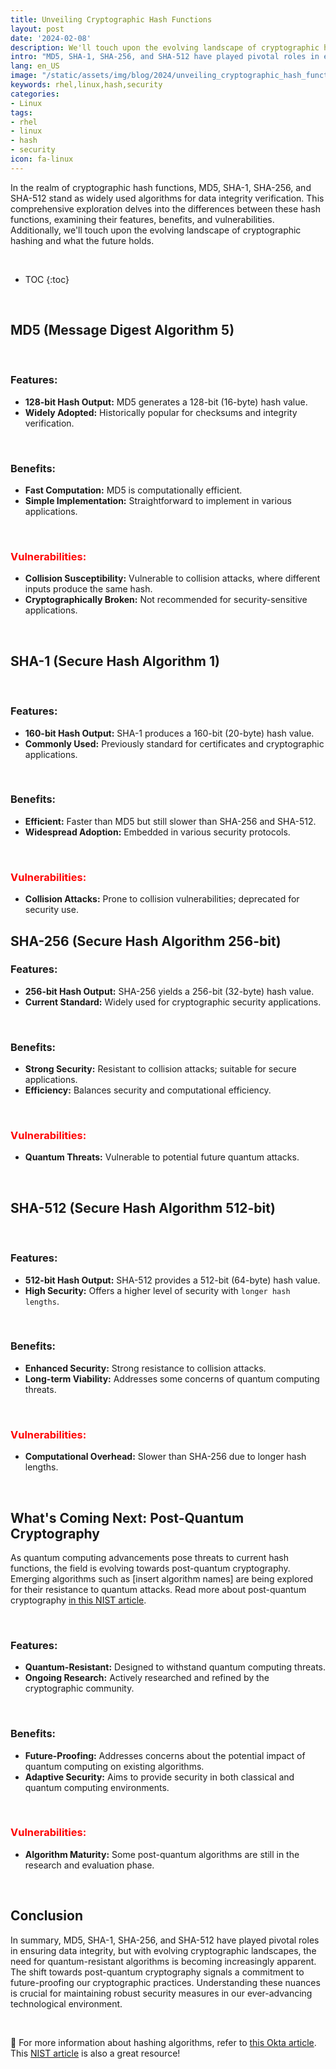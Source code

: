 ```yaml
---
title: Unveiling Cryptographic Hash Functions
layout: post
date: '2024-02-08'
description: We'll touch upon the evolving landscape of cryptographic hashing and what the future holds.
intro: "MD5, SHA-1, SHA-256, and SHA-512 have played pivotal roles in ensuring data integrity, but with evolving cryptographic landscapes, the need for quantum-resistant algorithms is becoming increasingly apparent. The shift towards post-quantum cryptography signals a commitment to future-proofing our cryptographic practices."
lang: en_US
image: "/static/assets/img/blog/2024/unveiling_cryptographic_hash_functions/unveiling_cryptographic_hash_functions.jpg"
keywords: rhel,linux,hash,security
categories:
- Linux
tags:
- rhel
- linux
- hash
- security
icon: fa-linux
---
```


In the realm of cryptographic hash functions, MD5, SHA-1, SHA-256, and SHA-512 stand as widely used algorithms for data integrity verification. This comprehensive exploration delves into the differences between these hash functions, examining their features, benefits, and vulnerabilities. Additionally, we'll touch upon the evolving landscape of cryptographic hashing and what the future holds.

<br>

* TOC 
{:toc}

<br>

## MD5 (Message Digest Algorithm 5)

<br>

### Features:
- **128-bit Hash Output:** MD5 generates a 128-bit (16-byte) hash value.
- **Widely Adopted:** Historically popular for checksums and integrity verification.

<br>

### Benefits:
- **Fast Computation:** MD5 is computationally efficient.
- **Simple Implementation:** Straightforward to implement in various applications.

<br>

### <span style="color: red;">Vulnerabilities:</span>
- **Collision Susceptibility:** Vulnerable to collision attacks, where different inputs produce the same hash.
- **Cryptographically Broken:** Not recommended for security-sensitive applications.

<br>

## SHA-1 (Secure Hash Algorithm 1)

<br>

### Features:
- **160-bit Hash Output:** SHA-1 produces a 160-bit (20-byte) hash value.
- **Commonly Used:** Previously standard for certificates and cryptographic applications.

<br>

### Benefits:
- **Efficient:** Faster than MD5 but still slower than SHA-256 and SHA-512.
- **Widespread Adoption:** Embedded in various security protocols.

<br>

### <span style="color: red;">Vulnerabilities:</span>
- **Collision Attacks:** Prone to collision vulnerabilities; deprecated for security use.

## SHA-256 (Secure Hash Algorithm 256-bit)

### Features:
- **256-bit Hash Output:** SHA-256 yields a 256-bit (32-byte) hash value.
- **Current Standard:** Widely used for cryptographic security applications.

<br>

### Benefits:
- **Strong Security:** Resistant to collision attacks; suitable for secure applications.
- **Efficiency:** Balances security and computational efficiency.

<br>

### <span style="color: red;">Vulnerabilities:</span>
- **Quantum Threats:** Vulnerable to potential future quantum attacks.

<br>

## SHA-512 (Secure Hash Algorithm 512-bit)

<br>

### Features:
- **512-bit Hash Output:** SHA-512 provides a 512-bit (64-byte) hash value.
- **High Security:** Offers a higher level of security with `longer hash lengths`.

<br>

### Benefits:
- **Enhanced Security:** Strong resistance to collision attacks.
- **Long-term Viability:** Addresses some concerns of quantum computing threats.

<br>

### <span style="color: red;">Vulnerabilities:</span>
- **Computational Overhead:** Slower than SHA-256 due to longer hash lengths.

<br>

## What's Coming Next: Post-Quantum Cryptography

As quantum computing advancements pose threats to current hash functions, the field is evolving towards post-quantum cryptography. Emerging algorithms such as [insert algorithm names] are being explored for their resistance to quantum attacks. Read more about post-quantum cryptography [ in this NIST article](https://csrc.nist.gov/projects/post-quantum-cryptography).

<br>

### Features:
- **Quantum-Resistant:** Designed to withstand quantum computing threats.
- **Ongoing Research:** Actively researched and refined by the cryptographic community.

<br>

### Benefits:
- **Future-Proofing:** Addresses concerns about the potential impact of quantum computing on existing algorithms.
- **Adaptive Security:** Aims to provide security in both classical and quantum computing environments.

<br>

### <span style="color: red;">Vulnerabilities:</span>
- **Algorithm Maturity:** Some post-quantum algorithms are still in the research and evaluation phase.

<br>

## Conclusion

In summary, MD5, SHA-1, SHA-256, and SHA-512 have played pivotal roles in ensuring data integrity, but with evolving cryptographic landscapes, the need for quantum-resistant algorithms is becoming increasingly apparent. The shift towards post-quantum cryptography signals a commitment to future-proofing our cryptographic practices. Understanding these nuances is crucial for maintaining robust security measures in our ever-advancing technological environment.

<br>

📝 For more information about hashing algorithms, refer to [this Okta article](https://www.okta.com/identity-101/hashing-algorithms/). This [NIST article](https://www.nist.gov/cryptography) is also a great resource!



